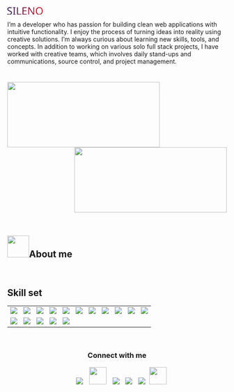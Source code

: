 <p>
    <img align='center' src="sileno.svg" alt="SILENO">
    <p>
        I’m a developer who has passion for building clean web applications with intuitive functionality. I enjoy the process of turning ideas into reality using creative solutions. I’m always curious about learning new skills, tools, and concepts. In addition to working on various solo full stack projects, I have worked with creative teams, which involves daily stand-ups and communications, source control, and project management.
    </p>
    <p align='center'>
        <h1 align="center"></h1>
        <img align="left" height="150px" width="350px" src="https://github-readme-stats.vercel.app/api?username=silenoid&show_icons=true&count_private=true&theme=darcula&hide_border=true&hide=issues,contribs&bg_color=00000000" />
        <img align="right" height="150px" width="350px" src="https://github-readme-stats.vercel.app/api/top-langs/?username=silenoid&layout=compact&hide_border=true&theme=darcula&langs_count=9&bg_color=00000000" />
        <img height="200" />
        <br>
        <img align="left" src = "https://user-images.githubusercontent.com/63050133/156777293-72a6e681-2582-4a9d-ad92-09d1181d47c7.gif" width = 50px height=50px>
        <h2 align="left" font-weight="bold">About me</h2>
        <br>
        <h2 font-weight="bold">Skill set</h2>
        <table>
            <tr>
                <td><img src="https://cdn.iconscout.com/icon/free/png-256/codeigniter-5-1175246.png?raw=true" width="200"></td>
                <td><img src="https://cdn.iconscout.com/icon/free/png-256/laravel-3-1175147.png?raw=true" width="200"></td>
                <td><img src="https://cdn.iconscout.com/icon/free/png-256/javascript-1-225993.png?raw=true" width="200"></td>
                <td><img src="https://cdn.iconscout.com/icon/free/png-256/php-2752101-2284918.png?raw=true" width="200"></td>
                <td><img src="https://cdn.iconscout.com/icon/free/png-256/mysql-3521596-2945040.png?raw=true" width="200"></td>
                <td><img src="https://cdn.iconscout.com/icon/free/png-256/sql-4-190807.png?raw=true" width="200"></td>
                <td><img src="https://camo.githubusercontent.com/91c7c8fed6e4e9ccbb25bc941030bc604ea787c09ca2569377ed4d4840872a73/68747470733a2f2f63646e2e69636f6e73636f75742e636f6d2f69636f6e2f667265652f706e672d3132382f6a71756572792d372d313137353135322e706e67?raw=true" width="200"></td>
                <td><img src="https://camo.githubusercontent.com/63a0652105f53ca10fd7bb584ec3326ffda6c6988ca944bb21f6ba0d764bf8be/68747470733a2f2f63646e2e69636f6e73636f75742e636f6d2f69636f6e2f667265652f706e672d3132382f68746d6c352d34302d313137353139332e706e67?raw=true" width="200"></td>
                <td><img src="https://camo.githubusercontent.com/16243b90ca0de67f1183e67f41fc6383ca998d81c3dd7166b32eda4db307f919/68747470733a2f2f63646e2e69636f6e73636f75742e636f6d2f69636f6e2f667265652f706e672d3132382f637373332d31312d313137353233392e706e67" width="200"></td>
                <td><img src="https://camo.githubusercontent.com/98c835566bae35eab51c05d004bf08bdbcb287186f492e1aeb20fa37f71ca7ca/68747470733a2f2f63646e2e69636f6e73636f75742e636f6d2f69636f6e2f667265652f706e672d3132382f736173732d31332d313137353039322e706e67" width="200"></td>
                <td><img src="https://camo.githubusercontent.com/2297aeb5bcb2b38bb190fcae27e1bf9b0fe08699446c23d48585443881bce4c3/68747470733a2f2f63646e2e69636f6e73636f75742e636f6d2f69636f6e2f667265652f706e672d3132382f6769742d31382d313137353231392e706e67" width="200"></td>
            </tr>
            <tr>
                <td><img src="https://camo.githubusercontent.com/7dd0ebf7a227b0f848f30a3dbd647a682075031e1010b19a7a41e366d281ce2b/68747470733a2f2f63646e2e69636f6e73636f75742e636f6d2f69636f6e2f667265652f706e672d3132382f626f6f7473747261702d3232363037372e706e67?raw=true" width="200"></td>
                <td><img src="https://cdn.iconscout.com/icon/free/png-256/heroku-11-1175214.png?raw=true" width="200"></td>
                <td><img src="https://cdn.iconscout.com/icon/free/png-256/visual-studio-code-3251603-2724650.png?raw=true" width="200"></td>
                <td><img src="https://cdn.iconscout.com/icon/free/png-256/sourcetree-2-1175090.png?raw=true" width="200"></td>
                <td><img src="https://cdn.iconscout.com/icon/free/png-256/extjs-458279.png?raw=true" width="200"></td>
            </tr>
        </table>
        <br/>
        <h3 align="center" >Connect with me</h3>
        <p align="center">
            <div align="center"  class="icons-social" style="margin-left: 10px;">
                <a style="margin-left: 10px;"  target="_blank" href="https://www.linkedin.com/in/jundi-husni/">
                <img src="https://img.icons8.com/doodle/40/000000/linkedin--v2.png" ></a>
                <a style="margin-left: 10px;" target="_blank" href="https://github.com/zeeid">
                <img src="https://cdn.iconscout.com/icon/free/png-256/web-earth-online-market-planet-search-secure-1-9563.png" width="40" height="40"></a>
                <a style="margin-left: 10px;" target="_blank" href="https://www.instagram.com/zeeidev/">
                <img src="https://img.icons8.com/doodle/40/000000/instagram-new--v2.png"></a>
                <a style="margin-left: 10px;" target="_blank" href="https://twitter.com/zeeidev">
                <img src="https://img.icons8.com/doodle/1x/twitter-squared--v2.png" ></a>
                <a style="margin-left: 10px;" target="_blank" href="https://www.youtube.com/c/ZeeiDeveloper">
                <img src="https://img.icons8.com/doodle/1x/youtube--v2.png" ></a>
                <a style="margin-left: 5px;" target="_blank" href="https://play.google.com/store/apps/dev?id=5506644742288227696&hl=in&gl=US">
                <img src="https://cdn.iconscout.com/icon/free/png-256/playstore-2002562-1687192.png" width="40" height="40"></a>
            </div>                         
        </p>
    </p>
</p>
